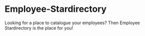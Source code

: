 # Employee-Stardirectory
Looking for a place to catalogue your employees? Then Employee Stardirectory is the place for you!

